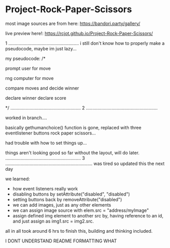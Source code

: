 # Project-Rock-Paper-Scissors

most image sources are from here: https://bandori.party/gallery/

live preview here!: https://rcjot.github.io/Project-Rock-Paper-Scissors/


1
.......................................................
i still don't know how to properly make a pseudocode, maybe im just lazy...

my pseudocode:
/*

prompt user for move

rng computer for move

compare moves and decide winner

declare winner declare score


*/
.......................................................
2
........................................................

worked in branch....


basically gethumanchoice() function is gone, replaced with three eventlistener buttons rock paper scissors...

had trouble with how to set things up...

things aren't looking good so far without the layout, will do later.
...........................................................
3
....................................................................
was tired so updated this the next day

we learned:
- how event listeners really work
- disabling buttons by setAttribute("disabled", "disabled")
- setting buttons back by removeAttribute("disabled")
- we can add images, just as any other elements
- we can assign image source with elem.src = "address/myImage"
-  assign defined img element to another src by, having reference to an id, and just assign as img1.src = img2.src.


all in all took around 6 hrs to finish this, building and thinking included.

I DONT UNDERSTAND README FORMATTING WHAT
